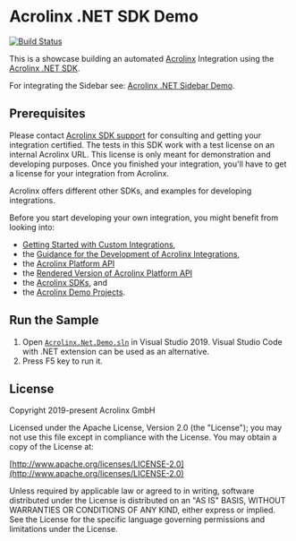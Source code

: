 # Acrolinx .NET SDK Demo

[![Build Status](https://travis-ci.org/acrolinx/sdk-demo-dotnet.svg?branch=master)](https://travis-ci.org/acrolinx/sdk-demo-dotnet)

This is a showcase building an automated [Acrolinx](https://www.acrolinx.com/) Integration using the [Acrolinx .NET SDK](https://github.com/acrolinx/sdk-dotnet).

For integrating the Sidebar see: [Acrolinx .NET Sidebar Demo](https://github.com/acrolinx/acrolinx-sidebar-demo-dotnet).

## Prerequisites

Please contact [Acrolinx SDK support](https://github.com/acrolinx/acrolinx-coding-guidance/blob/master/topics/sdk-support.md)
for consulting and getting your integration certified.
The tests in this SDK work with a test license on an internal Acrolinx URL.
This license is only meant for demonstration and developing purposes.
Once you finished your integration, you'll have to get a license for your integration from Acrolinx.
  
Acrolinx offers different other SDKs, and examples for developing integrations.

Before you start developing your own integration, you might benefit from looking into:

* [Getting Started with Custom Integrations](https://docs.acrolinx.com/customintegrations),
* the [Guidance for the Development of Acrolinx Integrations](https://github.com/acrolinx/acrolinx-coding-guidance),
* the [Acrolinx Platform API](https://github.com/acrolinx/platform-api)
* the [Rendered Version of Acrolinx Platform API](https://acrolinxapi.docs.apiary.io/#)
* the [Acrolinx SDKs](https://github.com/acrolinx?q=sdk), and
* the [Acrolinx Demo Projects](https://github.com/acrolinx?q=demo).

## Run the Sample

1. Open [`Acrolinx.Net.Demo.sln`](Acrolinx.Net.Demo.sln) in Visual Studio 2019. Visual Studio Code with .NET extension can be used as an alternative.
2. Press F5 key to run it.

## License

Copyright 2019-present Acrolinx GmbH

Licensed under the Apache License, Version 2.0 (the "License");
you may not use this file except in compliance with the License.
You may obtain a copy of the License at:

[http://www.apache.org/licenses/LICENSE-2.0](http://www.apache.org/licenses/LICENSE-2.0)

Unless required by applicable law or agreed to in writing, software
distributed under the License is distributed on an "AS IS" BASIS,
WITHOUT WARRANTIES OR CONDITIONS OF ANY KIND, either express or implied.
See the License for the specific language governing permissions and
limitations under the License.
